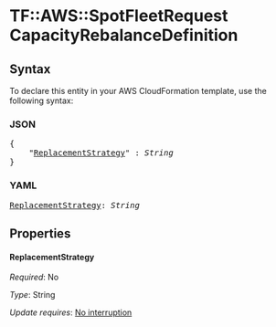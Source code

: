 # TF::AWS::SpotFleetRequest CapacityRebalanceDefinition

## Syntax

To declare this entity in your AWS CloudFormation template, use the following syntax:

### JSON

<pre>
{
    "<a href="#replacementstrategy" title="ReplacementStrategy">ReplacementStrategy</a>" : <i>String</i>
}
</pre>

### YAML

<pre>
<a href="#replacementstrategy" title="ReplacementStrategy">ReplacementStrategy</a>: <i>String</i>
</pre>

## Properties

#### ReplacementStrategy

_Required_: No

_Type_: String

_Update requires_: [No interruption](https://docs.aws.amazon.com/AWSCloudFormation/latest/UserGuide/using-cfn-updating-stacks-update-behaviors.html#update-no-interrupt)

